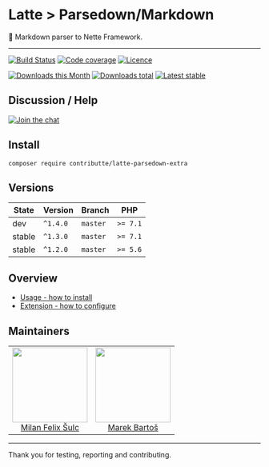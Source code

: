 # Latte > Parsedown/Markdown

:tractor: Markdown parser to Nette Framework.

-----

[![Build Status](https://img.shields.io/travis/contributte/latte-parsedown-extra.svg?style=flat-square)](https://travis-ci.org/contributte/latte-parsedown-extra)
[![Code coverage](https://img.shields.io/coveralls/contributte/latte-parsedown-extra.svg?style=flat-square)](https://coveralls.io/r/contributte/latte-parsedown-extra)
[![Licence](https://img.shields.io/packagist/l/contributte/latte-parsedown-extra.svg?style=flat-square)](https://packagist.org/packages/contributte/latte-parsedown-extra)

[![Downloads this Month](https://img.shields.io/packagist/dm/contributte/latte-parsedown-extra.svg?style=flat-square)](https://packagist.org/packages/contributte/latte-parsedown-extra)
[![Downloads total](https://img.shields.io/packagist/dt/contributte/latte-parsedown-extra.svg?style=flat-square)](https://packagist.org/packages/contributte/latte-parsedown-extra)
[![Latest stable](https://img.shields.io/packagist/v/contributte/latte-parsedown-extra.svg?style=flat-square)](https://packagist.org/packages/contributte/latte-parsedown-extra)

## Discussion / Help

[![Join the chat](https://img.shields.io/gitter/room/contributte/contributte.svg?style=flat-square)](http://bit.ly/ctteg)

## Install

```
composer require contributte/latte-parsedown-extra
```

## Versions

| State       | Version  | Branch   | PHP      |
|-------------|----------|----------|----------|
| dev         | `^1.4.0` | `master` | `>= 7.1` |
| stable      | `^1.3.0` | `master` | `>= 7.1` |
| stable      | `^1.2.0` | `master` | `>= 5.6` |

## Overview


- [Usage - how to install](https://github.com/contributte/latte-parsedown-extra/blob/master/.docs/README.md#usage)
- [Extension - how to configure](https://github.com/contributte/latte-parsedown-extra/blob/master/.docs/README.md#configuration)

## Maintainers

<table>
  <tbody>
    <tr>
      <td align="center">
        <a href="https://github.com/f3l1x">
            <img width="150" height="150" src="https://avatars2.githubusercontent.com/u/538058?v=3&s=150">
        </a>
        </br>
        <a href="https://github.com/f3l1x">Milan Felix Šulc</a>
      </td>
      <td align="center">
        <a href="https://github.com/mabar">
            <img width="150" height="150" src="https://avatars0.githubusercontent.com/u/20974277?s=400&v=4">
        </a>
        </br>
        <a href="https://github.com/mabar">Marek Bartoš</a>
      </td>
    </tr>
  <tbody>
</table>

---

Thank you for testing, reporting and contributing.
